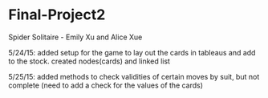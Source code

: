 # Final-Project2
Spider Solitaire - Emily Xu and Alice Xue

5/24/15: added setup for the game to lay out the cards in tableaus and add to the stock. created nodes(cards) and linked list

5/25/15: added methods to check validities of certain moves by suit, but not complete (need to add a check for the values of the cards)
